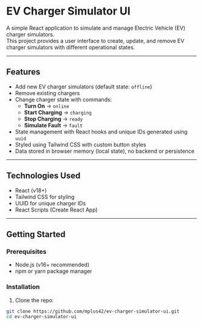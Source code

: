 # EV Charger Simulator UI

A simple React application to simulate and manage Electric Vehicle (EV) charger simulators.  
This project provides a user interface to create, update, and remove EV charger simulators with different operational states.

---

## Features

- Add new EV charger simulators (default state: `offline`)
- Remove existing chargers
- Change charger state with commands:
  - **Turn On** → `online`
  - **Start Charging** → `charging`
  - **Stop Charging** → `ready`
  - **Simulate Fault** → `fault`
- State management with React hooks and unique IDs generated using `uuid`
- Styled using Tailwind CSS with custom button styles
- Data stored in browser memory (local state), no backend or persistence

---

## Technologies Used

- React (v18+)
- Tailwind CSS for styling
- UUID for unique charger IDs
- React Scripts (Create React App)

---

## Getting Started

### Prerequisites

- Node.js (v16+ recommended)
- npm or yarn package manager

### Installation

1. Clone the repo:

```bash
git clone https://github.com/mplus42/ev-charger-simulator-ui.git
cd ev-charger-simulator-ui
